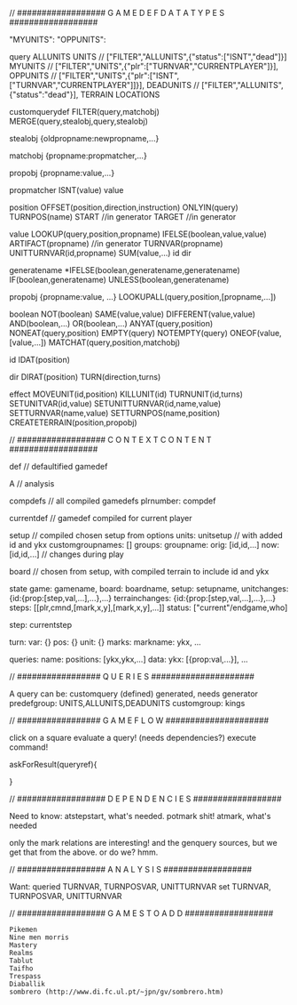 

// ################## G A M E D E F   D A T A   T Y P E S ##################

"MYUNITS": 
"OPPUNITS": 

query
	ALLUNITS
	UNITS // ["FILTER","ALLUNITS",{"status":["ISNT","dead"]}]
	MYUNITS  // ["FILTER","UNITS",{"plr":["TURNVAR","CURRENTPLAYER"]}],
	OPPUNITS // ["FILTER","UNITS",{"plr":["ISNT",["TURNVAR","CURRENTPLAYER"]]}],
	DEADUNITS // ["FILTER","ALLUNITS",{"status":"dead"}],
	TERRAIN
	LOCATIONS
	<generatedname>
	<customqueryname>

customquerydef
	FILTER(query,matchobj)
	MERGE(query,stealobj,query,stealobj)

stealobj
	{oldpropname:newpropname,...}

matchobj
	{propname:propmatcher,...}

propobj
	{propname:value,...}

propmatcher
	ISNT(value)
	value

position
	<markname>
	OFFSET(position,direction,instruction)
	ONLYIN(query)
	TURNPOS(name)
	START //in generator
	TARGET //in generator

value
	LOOKUP(query,position,propname)
	IFELSE(boolean,value,value)
	ARTIFACT(propname) //in generator
	TURNVAR(propname)
	UNITTURNVAR(id,propname)
	SUM(value,...)
	id
	dir
	<primitive>

generatename
	*IFELSE(boolean,generatename,generatename)
	IF(boolean,generatename)
	UNLESS(boolean,generatename)
	<string>

propobj
	{propname:value, ...}
	LOOKUPALL(query,position,[propname,...])

boolean
	NOT(boolean)
	SAME(value,value)
	DIFFERENT(value,value)
	AND(boolean,...)
	OR(boolean,...)
	ANYAT(query,position)
	NONEAT(query,position)
	EMPTY(query)
	NOTEMPTY(query)
	ONEOF(value,[value,...])
	MATCHAT(query,position,matchobj)

id
	IDAT(position)

dir
	DIRAT(position)
	TURN(direction,turns)
	<int>

effect
	MOVEUNIT(id,position)
	KILLUNIT(id)
	TURNUNIT(id,turns)
	SETUNITVAR(id,value)
	SETUNITTURNVAR(id,name,value)
	SETTURNVAR(name,value)
	SETTURNPOS(name,position)
	CREATETERRAIN(position,propobj)

// ################## C O N T E X T   C O N T E N T ##################

def // defaultified gamedef

A // analysis

compdefs // all compiled gamedefs
	plrnumber: compdef 

currentdef // gamedef compiled for current player

setup // compiled chosen setup from options
	units: unitsetup // with added id and ykx
	customgroupnames: []
	groups:
		groupname:
			orig: [id,id,...]
			now: [id,id,...] // changes during play

board // chosen from setup, with compiled terrain to include id and ykx

state
	game: gamename,
	board: boardname,
	setup: setupname,
	unitchanges:
		{id:{prop:[step,val,...],...},...}
	terrainchanges:
		{id:{prop:[step,val,...],...},...}
	steps:
		[[plr,cmnd,[mark,x,y],[mark,x,y],...]]
	status: ["current"/endgame,who]

step: currentstep

turn:
	var: {}
	pos: {}
	unit: {}
marks:
	markname: ykx, ...

queries:
	name: 
		positions: [ykx,ykx,...]
		data:
			ykx: [{prop:val,...}], ...


// ################# Q U E R I E S #####################

A query can be:
	customquery (defined)
	generated, needs generator
	predefgroup: UNITS,ALLUNITS,DEADUNITS
	customgroup: kings

// ################# G A M E   F L O W #####################

click on a square
evaluate a query! (needs dependencies?)
execute command!

askForResult(queryref){
	
}

// ################## D E P E N D E N C I E S ##################

Need to know:
	atstepstart, what's needed. potmark shit!
	atmark<blah>, what's needed

only the mark relations are interesting!
and the genquery sources, but we get that from the above. or do we? hmm.


// ################## A N A L Y S I S ##################

Want: 
	queried TURNVAR, TURNPOSVAR, UNITTURNVAR
	set TURNVAR, TURNPOSVAR, UNITTURNVAR


// ################## G A M E S   T O   A D D ##################

	Pikemen
	Nine men morris
	Mastery
	Realms
	Tablut
	Taifho
	Trespass
	Diaballik
	sombrero (http://www.di.fc.ul.pt/~jpn/gv/sombrero.htm)

